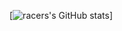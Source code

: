 [![racers's GitHub stats](https://github-readme-stats.vercel.app/api?username=instax-dutta&count_private=true&show_icons=true&theme=radical)]
